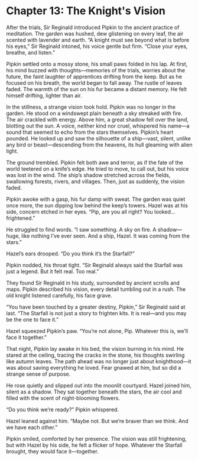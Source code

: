# Chapter 13: The Knight's Vision

After the trials, Sir Reginald introduced Pipkin to the ancient practice of meditation. The garden was hushed, dew glistening on every leaf, the air scented with lavender and earth. “A knight must see beyond what is before his eyes,” Sir Reginald intoned, his voice gentle but firm. “Close your eyes, breathe, and listen.”

Pipkin settled onto a mossy stone, his small paws folded in his lap. At first, his mind buzzed with thoughts—memories of the trials, worries about the future, the faint laughter of apprentices drifting from the keep. But as he focused on his breath, the world began to fall away. The rustle of leaves faded. The warmth of the sun on his fur became a distant memory. He felt himself drifting, lighter than air.

In the stillness, a strange vision took hold. Pipkin was no longer in the garden. He stood on a windswept plain beneath a sky streaked with fire. The air crackled with energy. Above him, a great shadow fell over the land, blotting out the sun. A voice, neither kind nor cruel, whispered his name—a sound that seemed to echo from the stars themselves. Pipkin’s heart pounded. He looked up and saw the silhouette of a ship—vast, silent, unlike any bird or beast—descending from the heavens, its hull gleaming with alien light.

The ground trembled. Pipkin felt both awe and terror, as if the fate of the world teetered on a knife’s edge. He tried to move, to call out, but his voice was lost in the wind. The ship’s shadow stretched across the fields, swallowing forests, rivers, and villages. Then, just as suddenly, the vision faded.

Pipkin awoke with a gasp, his fur damp with sweat. The garden was quiet once more, the sun dipping low behind the keep’s towers. Hazel was at his side, concern etched in her eyes. “Pip, are you all right? You looked… frightened.”

He struggled to find words. “I saw something. A sky on fire. A shadow—huge, like nothing I’ve ever seen. And a ship, Hazel. It was coming from the stars.”

Hazel’s ears drooped. “Do you think it’s the Starfall?”

Pipkin nodded, his throat tight. “Sir Reginald always said the Starfall was just a legend. But it felt real. Too real.”

They found Sir Reginald in his study, surrounded by ancient scrolls and maps. Pipkin described his vision, every detail tumbling out in a rush. The old knight listened carefully, his face grave.

“You have been touched by a greater destiny, Pipkin,” Sir Reginald said at last. “The Starfall is not just a story to frighten kits. It is real—and you may be the one to face it.”

Hazel squeezed Pipkin’s paw. “You’re not alone, Pip. Whatever this is, we’ll face it together.”

That night, Pipkin lay awake in his bed, the vision burning in his mind. He stared at the ceiling, tracing the cracks in the stone, his thoughts swirling like autumn leaves. The path ahead was no longer just about knighthood—it was about saving everything he loved. Fear gnawed at him, but so did a strange sense of purpose.

He rose quietly and slipped out into the moonlit courtyard. Hazel joined him, silent as a shadow. They sat together beneath the stars, the air cool and filled with the scent of night-blooming flowers.

“Do you think we’re ready?” Pipkin whispered.

Hazel leaned against him. “Maybe not. But we’re braver than we think. And we have each other.”

Pipkin smiled, comforted by her presence. The vision was still frightening, but with Hazel by his side, he felt a flicker of hope. Whatever the Starfall brought, they would face it—together.
